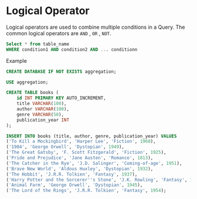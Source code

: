 
# Logical Operator

Logical operators are used to combine multiple conditions in a Query.
The common logical operators are `AND` , `OR` , `NOT`.

```sql
Select * from table_name
WHERE condition1 AND condition2 AND ... conditionn
```

Example

```sql
CREATE DATABASE IF NOT EXISTS aggregation;

USE aggregation;

CREATE TABLE books (
    id INT PRIMARY KEY AUTO_INCREMENT,
    title VARCHAR(100),
    author VARCHAR(100),
    genre VARCHAR(50),
    publication_year INT
);

INSERT INTO books (title, author, genre, publication_year) VALUES
('To Kill a Mockingbird', 'Harper Lee', 'Fiction', 1960),
('1984', 'George Orwell', 'Dystopian', 1949),
('The Great Gatsby', 'F. Scott Fitzgerald', 'Fiction', 1925),
('Pride and Prejudice', 'Jane Austen', 'Romance', 1813),
('The Catcher in the Rye', 'J.D. Salinger', 'Coming-of-age', 1951),
('Brave New World', 'Aldous Huxley', 'Dystopian', 1932),
('The Hobbit', 'J.R.R. Tolkien', 'Fantasy', 1937),
('Harry Potter and the Sorcerer''s Stone', 'J.K. Rowling', 'Fantasy', 1997),
('Animal Farm', 'George Orwell', 'Dystopian', 1945),
('The Lord of the Rings', 'J.R.R. Tolkien', 'Fantasy', 1954);
```
